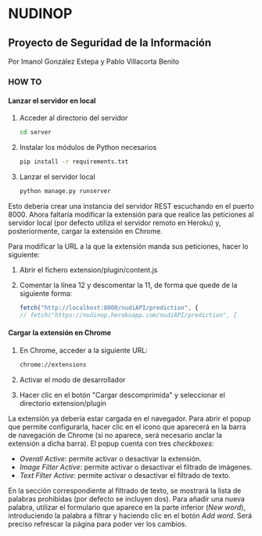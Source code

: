 # NUDINOP

## Proyecto de Seguridad de la Información

Por Imanol González Estepa y Pablo Villacorta Benito

### HOW TO

#### Lanzar el servidor en local

1. Acceder al directorio del servidor

   ```bash
   cd server
   ```

2. Instalar los módulos de Python necesarios

   ```bash
   pip install -r requirements.txt
   ```

3. Lanzar el servidor local

   ```bash
   python manage.py runserver
   ```

Esto debería crear una instancia del servidor REST escuchando en el puerto 8000. Ahora faltaría modificar la extensión para que realice las peticiones al servidor local (por defecto utiliza el servidor remoto en Heroku) y, posteriormente, cargar la extensión en Chrome.

Para modificar la URL a la que la extensión manda sus peticiones, hacer lo siguiente:

1. Abrir el fichero extension/plugin/content.js

2. Comentar la línea 12 y descomentar la 11, de forma que quede de la siguiente forma:

   ```javascript
   fetch("http://localhost:8000/nudiAPI/prediction", {
   // fetch("https://nudinop.herokuapp.com/nudiAPI/prediction", {
   ```

#### Cargar la extensión en Chrome

1. En Chrome, acceder a la siguiente URL:

   ```bash
   chrome://extensions
   ```

2. Activar el modo de desarrollador

3. Hacer clic en el botón "Cargar descomprimida" y seleccionar el directorio extension/plugin

La extensión ya debería estar cargada en el navegador. Para abrir el popup que permite configurarla, hacer clic en el icono que aparecerá en la barra de navegación de Chrome (si no aparece, será necesario anclar la extensión a dicha barra). El popup cuenta con tres *checkboxes*:

- *Overall Active*: permite activar o desactivar la extensión.
- *Image Filter Active*: permite activar o desactivar el filtrado de imágenes.
- *Text Filter Active*: permite activar o desactivar el filtrado de texto.

En la sección correspondiente al filtrado de texto, se mostrará la lista de palabras prohibidas (por defecto se incluyen dos). Para añadir una nueva palabra, utilizar el formulario que aparece en la parte inferior (*New word*), introduciendo la palabra a filtrar y haciendo clic en el botón *Add word*. Será preciso refrescar la página para poder ver los cambios. 

